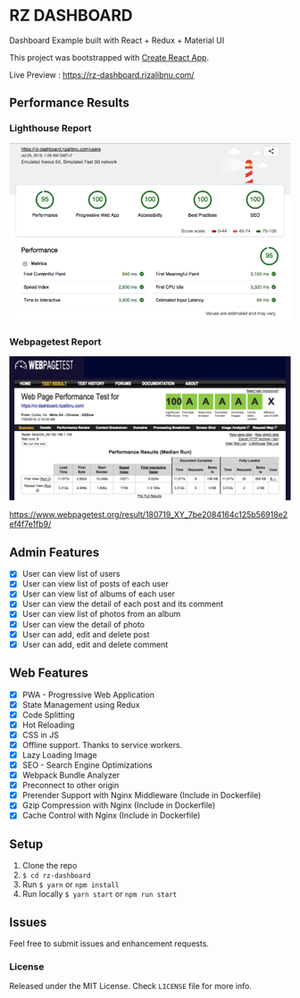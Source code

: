 # RZ DASHBOARD
Dashboard Example built with React + Redux + Material UI

This project was bootstrapped with [Create React App](https://github.com/facebookincubator/create-react-app).

Live Preview : https://rz-dashboard.rizalibnu.com/

## Performance Results

### Lighthouse Report
<img src="screenshots/lighthouse-test.png" />

### Webpagetest Report
<img src="screenshots/webpagetest-simple-testing.png" />

https://www.webpagetest.org/result/180719_XY_7be2084164c125b56918e2ef4f7e1fb9/

## Admin Features
- [x] User can view list of users
- [x] User can view list of posts of each user
- [x] User can view list of albums of each user
- [x] User can view the detail of each post and its comment
- [x] User can view list of photos from an album
- [x] User can view the detail of photo
- [x] User can add, edit and delete post
- [x] User can add, edit and delete comment

## Web Features
- [x] PWA - Progressive Web Application
- [x] State Management using Redux
- [x] Code Splitting
- [x] Hot Reloading
- [x] CSS in JS
- [x] Offline support. Thanks to service workers.
- [x] Lazy Loading Image
- [x] SEO - Search Engine Optimizations
- [x] Webpack Bundle Analyzer
- [x] Preconnect to other origin
- [x] Prerender Support with Nginx Middleware (Include in Dockerfile)
- [x] Gzip Compression with Nginx (Include in Dockerfile)
- [x] Cache Control with Nginx (Include in Dockerfile)

## Setup

1. Clone the repo
2. `$ cd rz-dashboard`
3. Run `$ yarn` or `npm install`
4. Run locally `$ yarn start` or `npm run start`


## Issues

Feel free to submit issues and enhancement requests.

### License

Released under the MIT License. Check `LICENSE` file for more info.